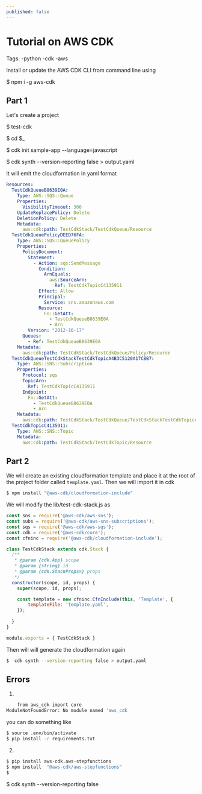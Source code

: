 ```yaml
---
published: false
---
```

# Tutorial on AWS CDK

Tags: 
-python
-cdk 
-aws


Install or update the AWS CDK CLI from command line using

$ npm i -g aws-cdk

## Part 1

Let's create a project

$ test-cdk  

$ cd $_

$ cdk init sample-app --language=javascript

$  cdk synth --version-reporting false > output.yaml

It will emit the cloudformation in yaml format

```yaml
Resources:
  TestCdkQueueB8639E0A:
    Type: AWS::SQS::Queue
    Properties:
      VisibilityTimeout: 300
    UpdateReplacePolicy: Delete
    DeletionPolicy: Delete
    Metadata:
      aws:cdk:path: TestCdkStack/TestCdkQueue/Resource
  TestCdkQueuePolicyDEED76FA:
    Type: AWS::SQS::QueuePolicy
    Properties:
      PolicyDocument:
        Statement:
          - Action: sqs:SendMessage
            Condition:
              ArnEquals:
                aws:SourceArn:
                  Ref: TestCdkTopicC4135911
            Effect: Allow
            Principal:
              Service: sns.amazonaws.com
            Resource:
              Fn::GetAtt:
                - TestCdkQueueB8639E0A
                - Arn
        Version: "2012-10-17"
      Queues:
        - Ref: TestCdkQueueB8639E0A
    Metadata:
      aws:cdk:path: TestCdkStack/TestCdkQueue/Policy/Resource
  TestCdkQueueTestCdkStackTestCdkTopicA4B3C5120A17CBB7:
    Type: AWS::SNS::Subscription
    Properties:
      Protocol: sqs
      TopicArn:
        Ref: TestCdkTopicC4135911
      Endpoint:
        Fn::GetAtt:
          - TestCdkQueueB8639E0A
          - Arn
    Metadata:
      aws:cdk:path: TestCdkStack/TestCdkQueue/TestCdkStackTestCdkTopicA4B3C512/Resource
  TestCdkTopicC4135911:
    Type: AWS::SNS::Topic
    Metadata:
      aws:cdk:path: TestCdkStack/TestCdkTopic/Resource
```

## Part 2 


We will create an existing cloudformation template and place it at the root of the project folder called `template.yaml`. Then we will import it in cdk

```bash
$ npm install "@aws-cdk/cloudformation-include"
```

We will modify the lib/test-cdk-stack.js as 

```javascript
const sns = require('@aws-cdk/aws-sns');
const subs = require('@aws-cdk/aws-sns-subscriptions');
const sqs = require('@aws-cdk/aws-sqs');
const cdk = require('@aws-cdk/core');
const cfninc = require('@aws-cdk/cloudformation-include');

class TestCdkStack extends cdk.Stack {
  /**
   * @param {cdk.App} scope
   * @param {string} id
   * @param {cdk.StackProps=} props
   */
  constructor(scope, id, props) {
    super(scope, id, props);

    const template = new cfninc.CfnInclude(this, 'Template', { 
        templateFile: 'template.yaml',
    });
    
  }
}

module.exports = { TestCdkStack }
```
Then will will generate the cloudformation again

```bash
$  cdk synth --version-reporting false > output.yaml
```

## Errors 

1. 

```bash
    from aws_cdk import core
ModuleNotFoundError: No module named 'aws_cdk
```

you can do something like
```bash
$ source .env/bin/activate
$ pip install -r requirements.txt
```

2. 

```bash
$ pip install aws-cdk.aws-stepfunctions
$ npm install  "@aws-cdk/aws-stepfunctions"
$ 
```

$ cdk synth --version-reporting false
